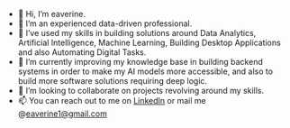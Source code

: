 - 👋 Hi, I’m eaverine.
- 👋 I’m an experienced data-driven professional.
- 👀 I’ve used my skills in building solutions around Data Analytics, Artificial Intelligence, Machine Learning, Building Desktop Applications and also Automating Digital Tasks.
- 🌱 I’m currently improving my knowledge base in building backend systems in order to make my AI models more accessible, and also to build more software solutions requiring deep logic.
- 💞️ I’m looking to collaborate on projects revolving around my skills.
- 📫 You can reach out to me on [LinkedIn](https://www.linkedin.com/in/mukhtar-o-raji/) or mail me @eaverine1@gmail.com

<!---
eaverine/eaverine is a ✨ special ✨ repository because its `README.md` (this file) appears on your GitHub profile.
You can click the Preview link to take a look at your changes.
--->

